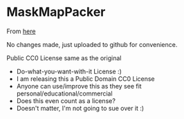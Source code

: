 # MaskMapPacker

From [here](https://www.reddit.com/r/Unity3D/comments/9kl5fo/hdrp_mask_map_packer/)

No changes made, just uploaded to github for convenience.

Public CC0 License same as the original

 * Do-what-you-want-with-it License :)
 * I am releasing this a Public Domain CC0 License
 * Anyone can use/improve this as they see fit personal/educational/commercial
 * Does this even count as a license?
 * Doesn't matter, I'm not going to sue over it :)
